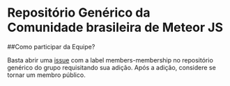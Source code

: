 # Repositório Genérico da Comunidade brasileira de Meteor JS


##Como participar da Equipe?


Basta abrir uma [issue](http://github.com/MeteorBR/issues/new) com a label members-membership no repositório genérico do grupo requisitando sua adição. 
Após a adição, considere se tornar um membro público. 

